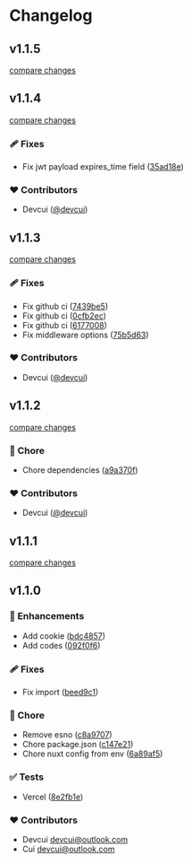 # Changelog


## v1.1.5

[compare changes](https://github.com/devcui/nuxt-auth-toolkit/compare/v1.1.4...v1.1.5)

## v1.1.4

[compare changes](https://github.com/devcui/nuxt-auth-toolkit/compare/v1.1.3...v1.1.4)

### 🩹 Fixes

- Fix jwt payload expires_time field ([35ad18e](https://github.com/devcui/nuxt-auth-toolkit/commit/35ad18e))

### ❤️ Contributors

- Devcui ([@devcui](http://github.com/devcui))

## v1.1.3

[compare changes](https://github.com/devcui/nuxt-auth-toolkit/compare/v1.1.2...v1.1.3)

### 🩹 Fixes

- Fix github ci ([7439be5](https://github.com/devcui/nuxt-auth-toolkit/commit/7439be5))
- Fix github ci ([0cfb2ec](https://github.com/devcui/nuxt-auth-toolkit/commit/0cfb2ec))
- Fix github ci ([6177008](https://github.com/devcui/nuxt-auth-toolkit/commit/6177008))
- Fix middleware options ([75b5d63](https://github.com/devcui/nuxt-auth-toolkit/commit/75b5d63))

### ❤️ Contributors

- Devcui ([@devcui](http://github.com/devcui))

## v1.1.2

[compare changes](https://github.com/devcui/nuxt-auth-toolkit/compare/v1.1.1...v1.1.2)

### 🏡 Chore

- Chore dependencies ([a9a370f](https://github.com/devcui/nuxt-auth-toolkit/commit/a9a370f))

### ❤️ Contributors

- Devcui ([@devcui](http://github.com/devcui))

## v1.1.1

[compare changes](https://github.com/devcui/nuxt-auth-toolkit/compare/v1.1.0...v1.1.1)

## v1.1.0


### 🚀 Enhancements

- Add cookie ([bdc4857](https://github.com/devcui/nuxt-auth-toolkit/commit/bdc4857))
- Add codes ([092f0f6](https://github.com/devcui/nuxt-auth-toolkit/commit/092f0f6))

### 🩹 Fixes

- Fix import ([beed9c1](https://github.com/devcui/nuxt-auth-toolkit/commit/beed9c1))

### 🏡 Chore

- Remove esno ([c8a9707](https://github.com/devcui/nuxt-auth-toolkit/commit/c8a9707))
- Chore package.json ([c147e21](https://github.com/devcui/nuxt-auth-toolkit/commit/c147e21))
- Chore nuxt config from env ([6a89af5](https://github.com/devcui/nuxt-auth-toolkit/commit/6a89af5))

### ✅ Tests

- Vercel ([8e2fb1e](https://github.com/devcui/nuxt-auth-toolkit/commit/8e2fb1e))

### ❤️ Contributors

- Devcui <devcui@outlook.com>
- Cui <devcui@outlook.com>

